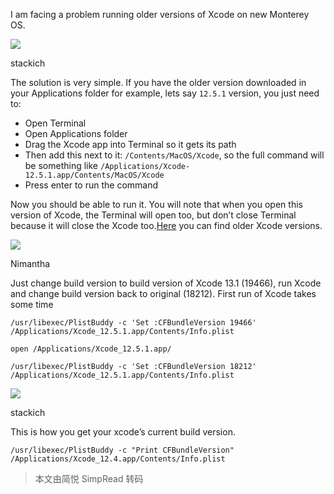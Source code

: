 I am facing a problem running older versions of Xcode on new Monterey OS.

[![](https://i.stack.imgur.com/VEc6f.png?s=64&g=1)](https://i.stack.imgur.com/VEc6f.png?s=64&g=1)

stackich

The solution is very simple. If you have the older version downloaded in your Applications folder for example, lets say `12.5.1` version, you just need to:

- Open Terminal
- Open Applications folder
- Drag the Xcode app into Terminal so it gets its path
- Then add this next to it: `/Contents/MacOS/Xcode`, so the full command will be something like `/Applications/Xcode-12.5.1.app/Contents/MacOS/Xcode`
- Press enter to run the command

Now you should be able to run it. You will note that when you open this version of Xcode, the Terminal will open too, but don’t close Terminal because it will close the Xcode too.[Here](https://developer.apple.com/download/all/?q=xcode) you can find older Xcode versions.

[![](https://www.gravatar.com/avatar/f9aab67045fa891d26b9a14a215a512a?s=64&d=identicon&r=PG&f=1)](https://www.gravatar.com/avatar/f9aab67045fa891d26b9a14a215a512a?s=64&d=identicon&r=PG&f=1)

Nimantha

Just change build version to build version of Xcode 13.1 (19466), run Xcode and change build version back to original (18212). First run of Xcode takes some time

```Plain
/usr/libexec/PlistBuddy -c 'Set :CFBundleVersion 19466' /Applications/Xcode_12.5.1.app/Contents/Info.plist

open /Applications/Xcode_12.5.1.app/

/usr/libexec/PlistBuddy -c 'Set :CFBundleVersion 18212' /Applications/Xcode_12.5.1.app/Contents/Info.plist
```

[![](https://i.stack.imgur.com/VEc6f.png?s=64&g=1)](https://i.stack.imgur.com/VEc6f.png?s=64&g=1)

stackich

This is how you get your xcode’s current build version.

```Plain
/usr/libexec/PlistBuddy -c "Print CFBundleVersion" /Applications/Xcode_12.4.app/Contents/Info.plist
```

> 本文由简悦 SimpRead 转码